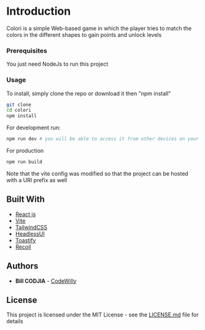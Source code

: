 # Introduction

Colori is a simple Web-based game in which the player tries to match the colors in the different shapes to gain points and unlock levels

### Prerequisites

You just need NodeJs to run this project

### Usage

To install, simply clone the repo or download it then "npm install"

```bash
git clone
cd colori
npm install
```

For development run:
```bash
npm run dev # you will be able to access it from other devices on your local network as well
```

For production

```bash
npm run build
```

Note that the vite config was modified so that the project can be hosted with a URI prefix as well


## Built With

* [React js](https://react.dev/)
* [Vite](https://vitejs.dev/)
* [TailwindCSS](https://tailwindcss.com/)
* [HeadlessUI](https://headlessui.com/)
* [Toastify](https://fkhadra.github.io/react-toastify/)
* [Recoil](https://recoiljs.org/)


## Authors

* **Bill CODJIA** - [CodeWilly](https://codewilly.com)

## License

This project is licensed under the MIT License - see the [LICENSE.md](LICENSE.md) file for details

